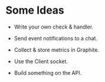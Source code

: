 <!SLIDE bullets incremental transition=scrollUp>
# Some Ideas

* Write your own check & handler.

* Send event notifications to a chat.

* Collect & store metrics in Graphite.

* Use the Client socket.

* Build something on the API.
